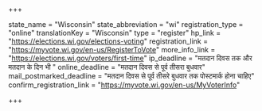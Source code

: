 +++

state_name = "Wisconsin"
state_abbreviation = "wi"
registration_type = "online"
translationKey = "Wisconsin"
type = "register"
hp_link = "https://elections.wi.gov/elections-voting"
registration_link = "https://myvote.wi.gov/en-us/RegisterToVote"
more_info_link = "https://elections.wi.gov/voters/first-time"
ip_deadline = "मतदान दिवस तक और मतदान के दिन भी "
online_deadline = "मतदान दिवस से पूर्व तीसरा बुधवार"
mail_postmarked_deadline = "मतदान दिवस से पूर्व तीसरे बुधवार तक पोस्टमार्क होना चाहिए"
confirm_registration_link = "https://myvote.wi.gov/en-us/MyVoterInfo"

+++